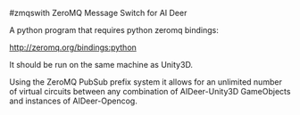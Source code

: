#zmqswith
ZeroMQ Message Switch for AI Deer 

A python program that requires python zeromq bindings:

http://zeromq.org/bindings:python

It should be run on the same machine as Unity3D.

Using the ZeroMQ PubSub prefix system it allows for an unlimited number of virtual circuits between any combination of AIDeer-Unity3D GameObjects and instances of AIDeer-Opencog.
